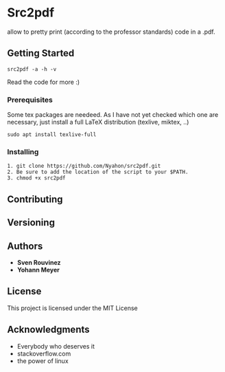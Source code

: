 # Src2pdf

allow to pretty print (according to the professor standards) code in a .pdf.

## Getting Started
```
src2pdf -a -h -v 
```
Read the code for more :)

### Prerequisites

Some tex packages are needeed. As I have not yet checked which one are necessary, 
just install a full LaTeX distribution (texlive, miktex, ..)
```
sudo apt install texlive-full
```

### Installing
```
1. git clone https://github.com/Nyahon/src2pdf.git
2. Be sure to add the location of the script to your $PATH.
3. chmod +x src2pdf
```
## Contributing


## Versioning


## Authors

* **Sven Rouvinez** 
* **Yohann Meyer** 

## License

This project is licensed under the MIT License 

## Acknowledgments

* Everybody who deserves it 
* stackoverflow.com
* the power of linux

